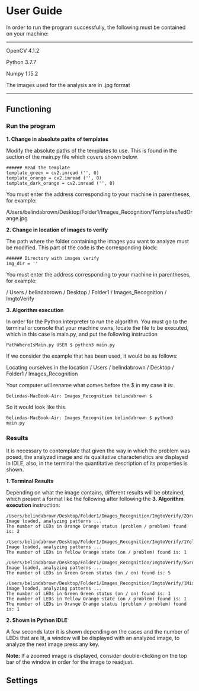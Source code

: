 # User Guide

In order to run the program successfully, the following must be contained on your machine:

----------
OpenCV 4.1.2

Python 3.7.7

Numpy 1.15.2

The images used for the analysis are in .jpg format

----------


## Functioning

### Run the program

**1. Change in absolute paths of templates**

Modify the absolute paths of the templates to use. This is found in the section of the main.py file which covers
shown below.

~~~~~
###### Read the template
template_green = cv2.imread ('', 0)
template_orange = cv2.imread ('', 0)
template_dark_orange = cv2.imread ('', 0)
~~~~~

You must enter the address corresponding to your machine in parentheses, for example:

/Users/belindabrown/Desktop/Folder1/Images_Recognition/Templates/ledOrange.jpg

**2. Change in location of images to verify**

The path where the folder containing the images you want to analyze must be modified. This part of the code is the corresponding block:

~~~~~
###### Directory with images verify
img_dir = ''
~~~~~

You must enter the address corresponding to your machine in parentheses, for example:

/ Users / belindabrown / Desktop / Folder1 / Images_Recognition / ImgtoVerify

**3. Algorithm execution**

In order for the Python interpreter to run the algorithm. You must go to the terminal or console that your machine owns, locate the file to be executed, which in this case is main.py, and put the following instruction

~~~~~
PathWhereIsMain.py USER $ python3 main.py
~~~~~

If we consider the example that has been used, it would be as follows:

Locating ourselves in the location / Users / belindabrown / Desktop / Folder1 / Images_Recognition

Your computer will rename what comes before the $ in my case it is: 
~~~~~ 
Belindas-MacBook-Air: Images_Recognition belindabrown $ 
~~~~~ 
So it would look like this.

~~~~~
Belindas-MacBook-Air: Images_Recognition belindabrown $ python3 main.py
~~~~~

### Results

It is necessary to contemplate that given the way in which the problem was posed, the analyzed image and its qualitative characteristics are displayed in IDLE, also, in the terminal the quantitative description of its properties is shown.


**1. Terminal Results**

Depending on what the image contains, different results will be obtained, which present a format like the following after following the **3. Algorithm execution** instruction:

~~~~~
/Users/belindabrown/Desktop/Folder1/Images_Recognition/ImgtoVerify/2OrangeOrange.jpg
Image loaded, analyzing patterns ...
The number of LEDs in Orange Orange status (problem / problem) found is: 2 

/Users/belindabrown/Desktop/Folder1/Images_Recognition/ImgtoVerify/1YellowOrange.jpg
Image loaded, analyzing patterns ...
The number of LEDs in Yellow Orange state (on / problem) found is: 1 

/Users/belindabrown/Desktop/Folder1/Images_Recognition/ImgtoVerify/5Green.jpg
Image loaded, analyzing patterns ...
The number of LEDs in Green Green status (on / on) found is: 5 

/Users/belindabrown/Desktop/Folder1/Images_Recognition/ImgtoVerify/1Mixed.jpg
Image loaded, analyzing patterns ...
The number of LEDs in Green Green status (on / on) found is: 1
The number of LEDs in Yellow Orange state (on / problem) found is: 1
The number of LEDs in Orange Orange status (problem / problem) found is: 1 

~~~~~

**2. Shown in Python IDLE**

A few seconds later it is shown depending on the cases and the number of LEDs that are lit, a window will be displayed with an analyzed image, to analyze the next image press any key.

**Note:** If a zoomed image is displayed, consider double-clicking on the top bar of the window in order for the image to readjust.

## Settings
